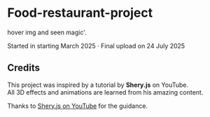 # Food-restaurant-project
hover img and seen magic'.

Started in starting March 2025 · Final upload on 24 July 2025


## Credits

This project was inspired by a tutorial by **Shery.js** on YouTube.  
All 3D effects and animations are learned from his amazing content.

Thanks to [Shery.js on YouTube](https://www.youtube.com/@Sheryians) for the guidance.
